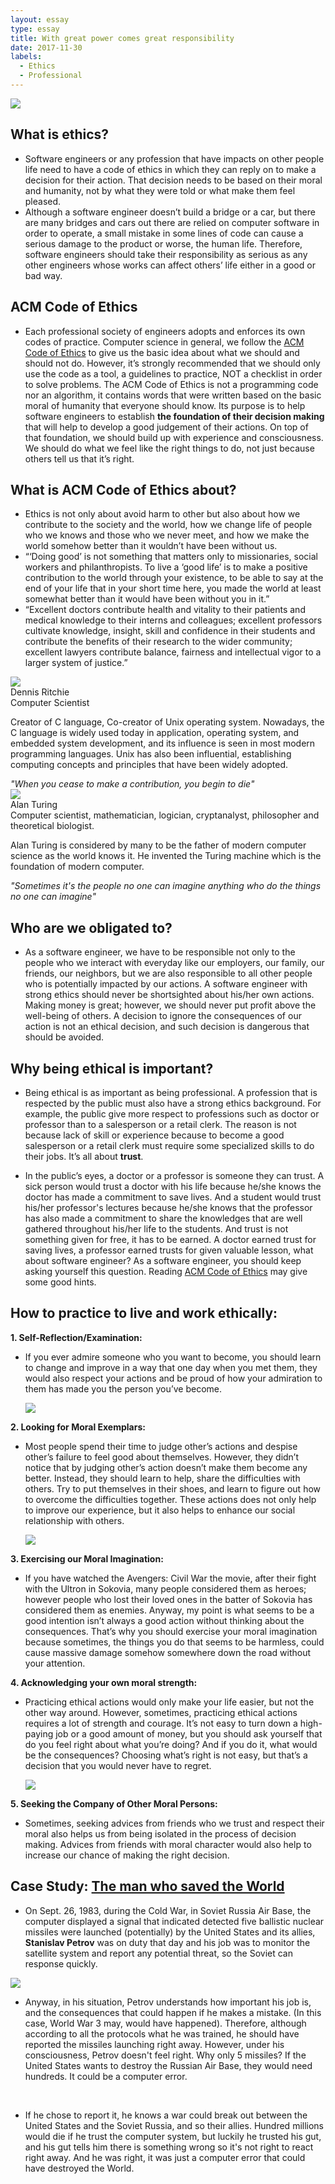 ```yaml
---
layout: essay
type: essay
title: With great power comes great responsibility
date: 2017-11-30
labels:
  - Ethics
  - Professional
---
```

<img class="ui image centered"
	src="/images/cmd.jpg">
##  What is ethics?
* Software engineers or any profession that have impacts on other people life need to have a code of ethics in which they can reply on to make a decision for their action. That decision needs to be based on their moral and humanity, not by what they were told or what make them feel pleased.
* Although a software engineer doesn’t build a bridge or a car, but there are many bridges and cars out there are relied on computer software in order to operate, a small mistake in some lines of code can cause a serious damage to the product or worse, the human life. Therefore, software engineers should take their responsibility as serious as any other engineers whose works can affect others’ life either in a good or bad way. 

## ACM Code of Ethics
* Each professional society of engineers adopts and enforces its own codes of practice. Computer science in general, we follow the [ACM Code of Ethics](http://www.acm.org/about/code-of-ethics) to give us the basic idea about what we should and should not do. However, it’s strongly recommended that we should only use the code as a tool, a guidelines to practice, NOT a checklist in order to solve problems. The ACM Code of Ethics is not a programming code nor an algorithm, it contains words that were written based on the basic moral of humanity that everyone should know. Its purpose is to help software engineers to establish **the foundation of their decision making** that will help to develop a good judgement of their actions. On top of that foundation, we should build up with experience and consciousness. We should do what we feel like the right things to do, not just because others tell us that it’s right.

## What is ACM Code of Ethics about?
* Ethics is not only about avoid harm to other but also about how we contribute to the society and the world, how we change life of people who we knows and those who we never meet, and how we make the world somehow better than it wouldn’t have been without us. 
* “‘Doing good’ is not something that matters only to missionaries, social workers and philanthropists. To live a ‘good life’ is to make a positive contribution to the world through your existence, to be able to say at the end of your life that in your short time here, you made the world at least somewhat better than it would have been without you in it.”
* “Excellent doctors contribute health and vitality to their patients and medical knowledge to their interns and colleagues; excellent professors cultivate knowledge, insight, skill and confidence in their students and contribute the benefits of their research to the wider community; excellent lawyers contribute balance, fairness and intellectual vigor to a larger system of justice.”

<div class="ui items">
  <div class="item">
    <div class="image">
      <img 
      	src="/images/dennis_ritchie.jpg">
    </div>
    <div class="content">
      <a class="header">Dennis Ritchie</a>
      <div class="meta">
        <span>Computer Scientist</span>
      </div>
      <div class="description">
        <p>Creator of C language, Co-creator of Unix operating system. Nowadays, the C language is widely used today in application, operating system, and embedded system development, and its influence is seen in most modern programming languages. Unix has also been influential, establishing computing concepts and principles that have been widely adopted.</p>
      </div>
      <div class="extra">
      	<span><i>"When you cease to make a contribution, you begin to die"</i></span>
      </div>
    </div>
  </div>
  <div class="item">
    <div class="image">
      <img src="/images/alan-turing.jpg">
    </div>
    <div class="content">
      <a class="header">Alan Turing</a>
      <div class="meta">
        <span> Computer scientist, mathematician, logician, cryptanalyst, philosopher and theoretical biologist.</span>
      </div>
      <div class="description">
        <p>Alan Turing is considered by many to be the father of modern computer science as the world knows it. He invented the Turing machine which is the foundation of modern computer.</p>
      </div>
      <div class="extra">
      	<span><i>"Sometimes it's the people no one can imagine anything who do the things no one can imagine"</i></span>
      </div>
    </div>

  </div>
</div>



## Who are we obligated to?
* As a software engineer, we have to be responsible not only to the people who we interact with everyday like our employers, our family, our friends, our neighbors, but we are also responsible to all other people who is potentially impacted by our actions. A software engineer with strong ethics should never be shortsighted about his/her own actions. Making money is great; however, we should never put profit above the well-being of others. A decision to ignore the consequences of our action is not an ethical decision, and such decision is dangerous that should be avoided.

## Why being ethical is important?
* Being ethical is as important as being professional. A profession that is respected by the public must also have a strong ethics background. For example, the public give more respect to professions such as doctor or professor than to a salesperson or a retail clerk. The reason is not because lack of skill or experience because to become a good salesperson or a retail clerk must require some specialized skills to do their jobs. It’s all about **trust**. 

* In the public’s eyes, a doctor or a professor is someone they can trust. A sick person would trust a doctor with his life because he/she knows the doctor has made a commitment to save lives. And a student would trust his/her professor's lectures because he/she knows that the professor has also made a commitment to share the knowledges that are well gathered throughout his/her life to the students. And trust is not something given for free, it has to be earned. A doctor earned trust for saving lives, a professor earned trusts for given valuable lesson, what about software engineer? As a software engineer, you should keep asking yourself this question. Reading [ACM Code of Ethics](http://www.acm.org/about/code-of-ethics) may give some good hints.

## How to practice to live and work ethically:
**1. Self-Reflection/Examination:**
* If you ever admire someone who you want to become, you should learn to change and improve in a way that one day when you met them, they would also respect your actions and be proud of how your admiration to them has made you the person you’ve become.
	
	<img class="ui image massive"
		src="/images/i_want_you_to_be_better.jpg">
	
**2. Looking for Moral Exemplars:**
* Most people spend their time to judge other’s actions and despise other’s failure to feel good about themselves. However, they didn’t notice that by judging other’s action doesn’t make them become any better. Instead, they should learn to help, share the difficulties with others. Try to put themselves in their shoes, and learn to figure out how to overcome the difficulties together. These actions does not only help to improve our experience, but it also helps to enhance our social relationship with others. 

	<img class="ui image large centered"
		src="/images/sinking_boat.jpg">
		
**3. Exercising our Moral Imagination:**
* If you have watched the Avengers: Civil War the movie, after their fight with the Ultron in Sokovia, many people considered them as heroes; however people who lost their loved ones in the batter of Sokovia has considered them as enemies. Anyway, my point is what seems to be a good intention isn’t always a good action without thinking about the consequences. That’s why you should exercise your moral imagination because sometimes, the things you do that seems to be harmless, could cause massive damage somehow somewhere down the road without your attention.
	
**4. Acknowledging your own moral strength:**
* Practicing ethical actions would only make your life easier, but not the other way around. However, sometimes, practicing ethical actions requires a lot of strength and courage. It’s not easy to turn down a high-paying job or a good amount of money, but you should ask yourself that do you feel right about what you’re doing? And if you do it, what would be the consequences? Choosing what’s right is not easy, but that’s a decision that you would never have to regret.
	
	<img class="ui medium image centered" 
	src="/images/should_i_go.jpg">
	
**5. Seeking the Company of Other Moral Persons:**
* Sometimes, seeking advices from friends who we trust and respect their moral also helps us from being isolated in the process of decision making. Advices from friends with moral character would also help to increase our chance of making the right decision.



## Case Study: [The man who saved the World](https://www.npr.org/sections/thetwo-way/2017/09/18/551792129/stanislav-petrov-the-man-who-saved-the-world-dies-at-77)

- On Sept. 26, 1983, during the Cold War, in Soviet Russia Air Base, the computer displayed a signal that indicated detected five ballistic nuclear missiles were launched (potentially) by the United States and its allies, **Stanislav Petrov** was on duty that day and his job was to monitor the satellite system and report any potential threat, so the Soviet can response quickly. 

<img class="ui image centered"
	src="/images/petrov.jpg">
	
- Anyway, in his situation, Petrov understands how important his job is, and the consequences that could happen if he makes a mistake. (In this case, World War 3 may, would have happened). Therefore, although according to all the protocols what he was trained, he should have reported the missiles launching right away. However, under his consciousness, Petrov doesn't feel right. Why only 5 missiles? If the United States wants to destroy the Russian Air Base, they would need hundreds. It could be a computer error.
 
&nbsp;
- If he chose to report it, he knows a war could break out between the United States and the Soviet Russia, and so their allies. Hundred millions would die if he trust the computer system, but luckily he trusted his gut, and his gut tells him there is something wrong so it's not right to react right away. And he was right, it was just a computer error that could have destroyed the World.